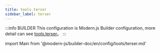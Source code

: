 ```yaml
---
title: tools.terser
sidebar_label: terser
---
```


:::info BUILDER
This configuration is Modern.js Builder configuration, more detail can see [tools.terser](https://modernjs.dev/builder/zh/api/config-tools.html#tools-terser)。
:::

import Main from '@modern-js/builder-doc/en/config/tools/terser.md'

<Main />
